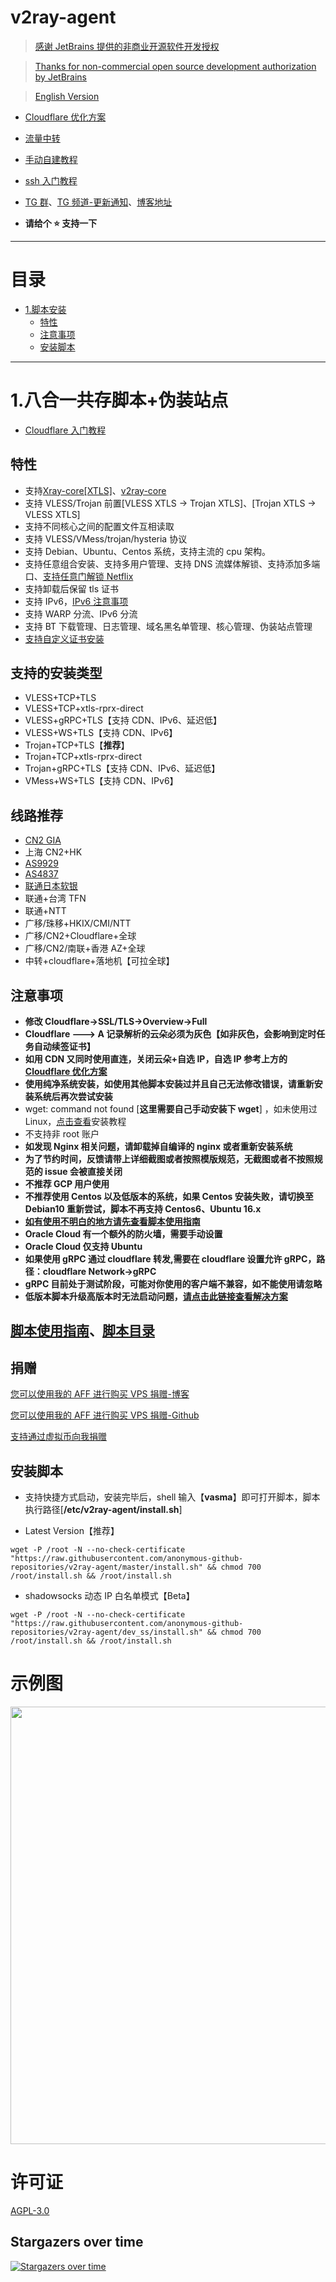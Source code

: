 # v2ray-agent

> [感谢 JetBrains 提供的非商业开源软件开发授权](https://www.jetbrains.com/?from=v2ray-agent)

> [Thanks for non-commercial open source development authorization by JetBrains](https://www.jetbrains.com/?from=v2ray-agent)

> [English Version](https://github.com/anonymous-github-repositories/v2ray-agent/blob/master/documents/en/README_EN.md)

- [Cloudflare 优化方案](https://github.com/anonymous-github-repositories/v2ray-agent/blob/master/documents/optimize_V2Ray.md)
- [流量中转](https://github.com/anonymous-github-repositories/v2ray-agent/blob/master/documents/traffic_relay.md)
- [手动自建教程](https://github.com/anonymous-github-repositories/v2ray-agent/blob/master/documents/Cloudflare_install_manual.md)
- [ssh 入门教程](https://www.v2ray-agent.com/2020-12-16-ssh%E5%85%A5%E9%97%A8%E6%95%99%E7%A8%8B)

- [TG 群](https://t.me/technologyshare)、[TG 频道-更新通知](https://t.me/v2rayAgentChannel)、[博客地址](https://www.v2ray-agent.com/)
- **请给个 ⭐ 支持一下**

---

# 目录

- [1.脚本安装](#1vlesstcptlsvlesswstlsvmesstcptlsvmesswstlstrojan-伪装站点-五合一共存脚本)
  - [特性](#特性)
  - [注意事项](#注意事项)
  - [安装脚本](#安装脚本)

---

# 1.八合一共存脚本+伪装站点

- [Cloudflare 入门教程](https://github.com/anonymous-github-repositories/v2ray-agent/blob/master/documents/cloudflare_init.md)

## 特性

- 支持[Xray-core[XTLS]](https://github.com/XTLS/Xray-core)、[v2ray-core](https://github.com/v2fly/v2ray-core)
- 支持 VLESS/Trojan 前置[VLESS XTLS -> Trojan XTLS]、[Trojan XTLS -> VLESS XTLS]
- 支持不同核心之间的配置文件互相读取
- 支持 VLESS/VMess/trojan/hysteria 协议
- 支持 Debian、Ubuntu、Centos 系统，支持主流的 cpu 架构。
- 支持任意组合安装、支持多用户管理、支持 DNS 流媒体解锁、支持添加多端口、[支持任意门解锁 Netflix](https://github.com/anonymous-github-repositories/v2ray-agent/blob/master/documents/netflix/dokodemo-unblock_netflix.md)
- 支持卸载后保留 tls 证书
- 支持 IPv6，[IPv6 注意事项](https://github.com/anonymous-github-repositories/v2ray-agent/blob/master/documents/ipv6_help.md)
- 支持 WARP 分流、IPv6 分流
- 支持 BT 下载管理、日志管理、域名黑名单管理、核心管理、伪装站点管理
- [支持自定义证书安装](https://github.com/anonymous-github-repositories/v2ray-agent/blob/master/documents/install_tls.md)

## 支持的安装类型

- VLESS+TCP+TLS
- VLESS+TCP+xtls-rprx-direct
- VLESS+gRPC+TLS【支持 CDN、IPv6、延迟低】
- VLESS+WS+TLS【支持 CDN、IPv6】
- Trojan+TCP+TLS【**推荐**】
- Trojan+TCP+xtls-rprx-direct
- Trojan+gRPC+TLS【支持 CDN、IPv6、延迟低】
- VMess+WS+TLS【支持 CDN、IPv6】

## 线路推荐

- [CN2 GIA](https://github.com/anonymous-github-repositories/v2ray-agent/blob/master/documents/donation_aff.md#1cn2-gia)
- 上海 CN2+HK
- [AS9929](https://github.com/anonymous-github-repositories/v2ray-agent/blob/master/documents/donation_aff.md#2%E8%81%94%E9%80%9A-as9929a%E7%BD%91)
- [AS4837](https://github.com/anonymous-github-repositories/v2ray-agent/blob/master/documents/donation_aff.md#3%E8%81%94%E9%80%9A-as4837%E6%99%AE%E9%80%9A%E6%B0%91%E7%94%A8%E7%BD%91)
- [联通日本软银](https://github.com/anonymous-github-repositories/v2ray-agent/blob/master/documents/donation_aff.md#4%E8%81%94%E9%80%9A-%E6%97%A5%E6%9C%AC%E8%BD%AF%E9%93%B6)
- 联通+台湾 TFN
- 联通+NTT
- 广移/珠移+HKIX/CMI/NTT
- 广移/CN2+Cloudflare+全球
- 广移/CN2/南联+香港 AZ+全球
- 中转+cloudflare+落地机【可拉全球】

## 注意事项

- **修改 Cloudflare->SSL/TLS->Overview->Full**
- **Cloudflare ---> A 记录解析的云朵必须为灰色【如非灰色，会影响到定时任务自动续签证书】**
- **如用 CDN 又同时使用直连，关闭云朵+自选 IP，自选 IP 参考上方的[Cloudflare 优化方案](https://github.com/anonymous-github-repositories/v2ray-agent/blob/master/documents/optimize_V2Ray.md)**
- **使用纯净系统安装，如使用其他脚本安装过并且自己无法修改错误，请重新安装系统后再次尝试安装**
- wget: command not found [**这里需要自己手动安装下 wget**]
  ，如未使用过 Linux，[点击查看](https://github.com/anonymous-github-repositories/v2ray-agent/tree/master/documents/install_tools.md)安装教程
- 不支持非 root 账户
- **如发现 Nginx 相关问题，请卸载掉自编译的 nginx 或者重新安装系统**
- **为了节约时间，反馈请带上详细截图或者按照模版规范，无截图或者不按照规范的 issue 会被直接关闭**
- **不推荐 GCP 用户使用**
- **不推荐使用 Centos 以及低版本的系统，如果 Centos 安装失败，请切换至 Debian10 重新尝试，脚本不再支持 Centos6、Ubuntu 16.x**
- **[如有使用不明白的地方请先查看脚本使用指南](https://github.com/anonymous-github-repositories/v2ray-agent/blob/master/documents/how_to_use.md)**
- **Oracle Cloud 有一个额外的防火墙，需要手动设置**
- **Oracle Cloud 仅支持 Ubuntu**
- **如果使用 gRPC 通过 cloudflare 转发,需要在 cloudflare 设置允许 gRPC，路径：cloudflare Network->gRPC**
- **gRPC 目前处于测试阶段，可能对你使用的客户端不兼容，如不能使用请忽略**
- **低版本脚本升级高版本时无法启动问题，[请点击此链接查看解决方案](https://github.com/anonymous-github-repositories/v2ray-agent/blob/master/documents/how_to_use.md#4%E4%BD%8E%E7%89%88%E6%9C%AC%E5%8D%87%E7%BA%A7%E9%AB%98%E7%89%88%E6%9C%AC%E5%90%8E%E6%97%A0%E6%B3%95%E5%90%AF%E5%8A%A8%E6%A0%B8%E5%BF%83)**

## [脚本使用指南](https://github.com/anonymous-github-repositories/v2ray-agent/blob/master/documents/how_to_use.md)、[脚本目录](https://github.com/anonymous-github-repositories/v2ray-agent/blob/master/documents/how_to_use.md#5脚本目录)

## 捐赠

[您可以使用我的 AFF 进行购买 VPS 捐赠-博客](https://www.v2ray-agent.com/%E6%82%A8%E5%8F%AF%E4%BB%A5%E9%80%9A%E8%BF%87%E6%88%91%E7%9A%84AFF%E8%B4%AD%E4%B9%B0vps%E6%8D%90%E8%B5%A0)

[您可以使用我的 AFF 进行购买 VPS 捐赠-Github](https://github.com/anonymous-github-repositories/v2ray-agent/blob/master/documents/donation_aff.md)

[支持通过虚拟币向我捐赠](https://github.com/anonymous-github-repositories/v2ray-agent/blob/master/documents/donation.md)

## 安装脚本

- 支持快捷方式启动，安装完毕后，shell 输入【**vasma**】即可打开脚本，脚本执行路径[**/etc/v2ray-agent/install.sh**]

- Latest Version【推荐】

```
wget -P /root -N --no-check-certificate "https://raw.githubusercontent.com/anonymous-github-repositories/v2ray-agent/master/install.sh" && chmod 700 /root/install.sh && /root/install.sh
```

- shadowsocks 动态 IP 白名单模式【Beta】

```
wget -P /root -N --no-check-certificate "https://raw.githubusercontent.com/anonymous-github-repositories/v2ray-agent/dev_ss/install.sh" && chmod 700 /root/install.sh && /root/install.sh
```

# 示例图

<img src="https://raw.githubusercontent.com/anonymous-github-repositories/v2ray-agent/master/fodder/install/install.jpg" width=700>

# 许可证

[AGPL-3.0](https://github.com/anonymous-github-repositories/v2ray-agent/blob/master/LICENSE)

## Stargazers over time

[![Stargazers over time](https://starchart.cc/anonymous-github-repositories/v2ray-agent.svg)](https://starchart.cc/anonymous-github-repositories/v2ray-agent)
